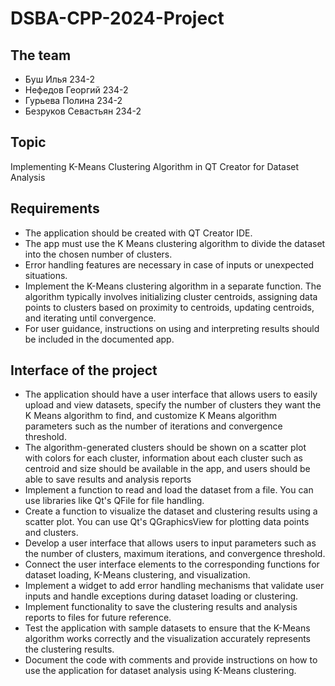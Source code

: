 # DSBA-CPP-2024-Project

## The team
+ Буш Илья 234-2
+ Нефедов Георгий 234-2
+ Гурьева Полина 234-2
+ Безруков Севастьян 234-2
## Topic
Implementing K-Means Clustering Algorithm in QT Creator for Dataset Analysis
## Requirements
+ The application should be created with QT Creator IDE.
+ The app must use the K Means clustering algorithm to divide the dataset into the chosen number of clusters.
+ Error handling features are necessary in case of inputs or unexpected situations.
+ Implement the K-Means clustering algorithm in a separate function. The algorithm typically involves initializing cluster centroids, assigning data points to clusters based on proximity to centroids, updating centroids, and iterating until convergence.
+ For user guidance, instructions on using and interpreting results should be included in the documented app.
## Interface of the project
+ The application should have a user interface that allows users to easily upload and view datasets, specify the number of clusters they want the K Means algorithm to find, and customize K Means algorithm parameters such as the number of iterations and convergence threshold.
+ The algorithm-generated clusters should be shown on a scatter plot with colors for each cluster, information about each cluster such as centroid and size should be available in the app, and users should be able to save results and analysis reports
+ Implement a function to read and load the dataset from a file. You can use libraries like Qt's QFile for file handling.
+ Create a function to visualize the dataset and clustering results using a scatter plot. You can use Qt's QGraphicsView for plotting data points and clusters.
+ Develop a user interface that allows users to input parameters such as the number of clusters, maximum iterations, and convergence threshold.
+ Connect the user interface elements to the corresponding functions for dataset loading, K-Means clustering, and visualization.
+ Implement a widget to add error handling mechanisms that validate user inputs and handle exceptions during dataset loading or clustering.
+ Implement functionality to save the clustering results and analysis reports to files for future reference.
+ Test the application with sample datasets to ensure that the K-Means algorithm works correctly and the visualization accurately represents the clustering results.
+ Document the code with comments and provide instructions on how to use the application for dataset analysis using K-Means clustering.
